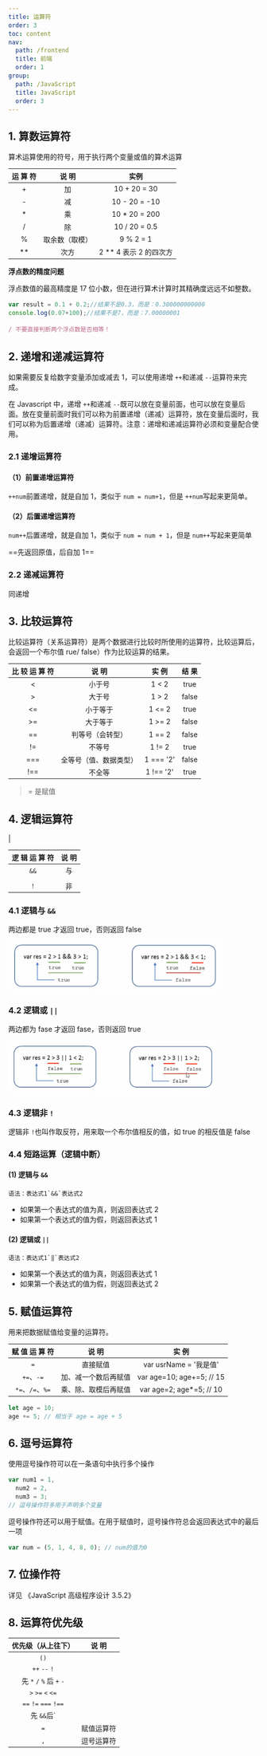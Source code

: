 ```yaml
---
title: 运算符
order: 3
toc: content
nav:
  path: /frontend
  title: 前端
  order: 1
group:
  path: /JavaScript
  title: JavaScript
  order: 3
---
```


## 1. 算数运算符

算术运算使用的符号，用于执行两个变量或值的算术运算

| 运 算 符 |     说 明      |           实例           |
| :------: | :------------: | :----------------------: |
|    +     |       加       |       10 + 20 = 30       |
|    -     |       减       |      10 - 20 = -10       |
|    \*    |       乘       |      10 \* 20 = 200      |
|    /     |       除       |      10 / 20 = 0.5       |
|    %     | 取余数（取模） |        9 % 2 = 1         |
|   \*\*   |      次方      | 2 \*\* 4 表示 2 的四次方 |

**浮点数的精度问题**

浮点数值的最高精度是 17 位小数，但在进行算术计算时其精确度远远不如整数。

```js
var result = 0.1 + 0.2;//结果不是0.3，而是：0.300000000000
console.log(0.07+100);//结果不是7，而是：7.00000001

/ 不要直接判断两个浮点数是否相等！
```

## 2. 递增和递减运算符

如果需要反复给数字变量添加或减去 1，可以使用递增 `++`和递减 `--`运算符来完成。

在 Javascript 中，递增 `++`和递减 `--`既可以放在变量前面，也可以放在变量后面。放在变量前面时我们可以称为前置递增（递减）运算符，放在变量后面时，我们可以称为后置递增（递减）运算符。注意：递增和递减运算符必须和变量配合使用。

### 2.1 递增运算符

#### （1）前置递增运算符

`++num`前置递增，就是自加 1，类似于 `num = num+1`，但是 `++num`写起来更简单。

#### （2）后置递增运算符

`num++`后置递增，就是自加 1，类似于 `num = num + 1`，但是 `num++`写起来更简单

==先返回原值，后自加 1==

### 2.2 递减运算符

同递增

## 3. 比较运算符

比较运算符（关系运算符）是两个数据进行比较时所使用的运算符，比较运算后，会返回一个布尔值 rue/ false）作为比较运算的结果。

| 比 较 运 算 符 |         说 明          |   实 例   | 结 果 |
| :------------: | :--------------------: | :-------: | :---: |
|       <        |         小于号         |   1 < 2   | true  |
|       >        |         大于号         |   1 > 2   | false |
|       <=       |        小于等于        |  1 <= 2   | true  |
|       >=       |        大于等于        |  1 >= 2   | false |
|       ==       |    判等号（会转型）    |  1 == 2   | false |
|       !=       |         不等号         |  1 != 2   | true  |
|      ===       | 全等号（值、数据类型） | 1 === '2' | false |
|      !==       |         不全等         | 1 !== '2' | true  |

> = 是赋值

## 4. 逻辑运算符

|

| 逻 辑 运 算 符 | 说 明 |
| :------------: | :---: |
|      `&&`      |  与   |
|                |       |
|      `！`      |  非   |

### 4.1 逻辑与 `&&`

两边都是 true 才返回 true，否则返回 false

<img src="./assets/image-20210223162825341.png" alt="image-20210223162825341" style="zoom: 67%;" />

### 4.2 逻辑或 `||`

两边都为 fase 才返回 fase，否则返回 true

<img src="./assets/image-20210223162957225.png" alt="image-20210223162957225" style="zoom:67%;" />

### 4.3 逻辑非 `!`

逻辑非 `!`也叫作取反符，用来取一个布尔值相反的值，如 true 的相反值是 false

### 4.4 短路运算（逻辑中断）

#### (1) 逻辑与 `&&`

    语法：表达式1`&&`表达式2

- 如果第一个表达式的值为真，则返回表达式 2
- 如果第一个表达式的值为假，则返回表达式 1

#### (2) 逻辑或 `||`

    语法：表达式1`‖`表达式2

- 如果第一个表达式的值为真，则返回表达式 1
- 如果第一个表达式的值为假，则返回表达式 2

## 5. 赋值运算符

用来把数据赋值给变量的运算符。

|  赋 值 运 算 符  |        说 明         |           实 例           |
| :--------------: | :------------------: | :-----------------------: |
|       `=`        |       直接赋值       |  var usrName = '我是值'   |
|    `+=`、`-=`    | 加、减一个数后再赋值 | var age=10; age+=5; // 15 |
| `*=`、`/=`、`%=` | 乘、除、取模后再赋值 | var age=2; age\*=5; // 10 |

```js
let age = 10;
age += 5; // 相当于 age = age + 5
```

## 6. 逗号运算符

使用逗号操作符可以在一条语句中执行多个操作

```js
var num1 = 1,
  num2 = 2,
  num3 = 3;
// 逗号操作符多用于声明多个变量
```

逗号操作符还可以用于赋值。在用于赋值时，逗号操作符总会返回表达式中的最后一项

```js
var num = (5, 1, 4, 8, 0); // num的值为0
```

## 7. 位操作符

详见 《JavaScript 高级程序设计 3.5.2》

## 8. 运算符优先级

|    优先级（从上往下）     |   说 明    |
| :-----------------------: | :--------: |
|           `()`            |            |
|       `++` `--` `!`       |            |
| 先 `*` `/` `%` 后 `+` `-` |            |
|     `>` `>=` `<` `<=`     |            |
|   `==` `!=` `===` `!==`   |            |
|        先 `&&`后`         |            |
|            `=`            | 赋值运算符 |
|            `,`            | 逗号运算符 |
